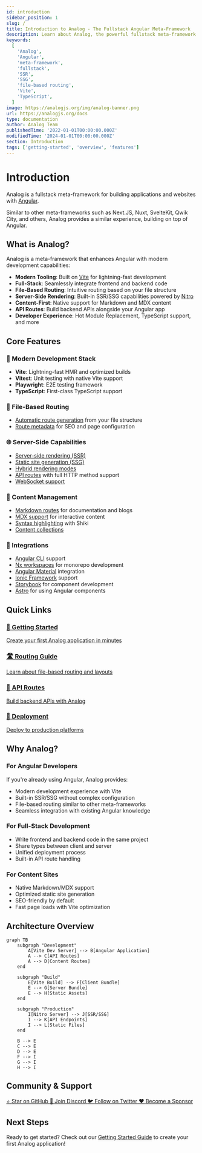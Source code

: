 ```yaml
---
id: introduction
sidebar_position: 1
slug: /
title: Introduction to Analog - The Fullstack Angular Meta-Framework
description: Learn about Analog, the powerful fullstack meta-framework for building applications and websites with Angular. Discover modern tooling, file-based routing, SSR/SSG, and more.
keywords:
  [
    'Analog',
    'Angular',
    'meta-framework',
    'fullstack',
    'SSR',
    'SSG',
    'file-based routing',
    'Vite',
    'TypeScript',
  ]
image: https://analogjs.org/img/analog-banner.png
url: https://analogjs.org/docs
type: documentation
author: Analog Team
publishedTime: '2022-01-01T00:00:00.000Z'
modifiedTime: '2024-01-01T00:00:00.000Z'
section: Introduction
tags: ['getting-started', 'overview', 'features']
---
```


# Introduction

Analog is a fullstack meta-framework for building applications and websites with [Angular](https://angular.dev).

Similar to other meta-frameworks such as Next.JS, Nuxt, SvelteKit, Qwik City, and others, Analog provides a similar experience, building on top of Angular.

## What is Analog?

Analog is a meta-framework that enhances Angular with modern development capabilities:

- **Modern Tooling**: Built on [Vite](https://vitejs.dev/) for lightning-fast development
- **Full-Stack**: Seamlessly integrate frontend and backend code
- **File-Based Routing**: Intuitive routing based on your file structure
- **Server-Side Rendering**: Built-in SSR/SSG capabilities powered by [Nitro](https://nitro.unjs.io)
- **Content-First**: Native support for Markdown and MDX content
- **API Routes**: Build backend APIs alongside your Angular app
- **Developer Experience**: Hot Module Replacement, TypeScript support, and more

## Core Features

### 🚀 Modern Development Stack

- **Vite**: Lightning-fast HMR and optimized builds
- **Vitest**: Unit testing with native Vite support
- **Playwright**: E2E testing framework
- **TypeScript**: First-class TypeScript support

### 📁 File-Based Routing

- [Automatic route generation](/docs/features/routing/overview) from your file structure
- [Route metadata](/docs/features/routing/metadata) for SEO and page configuration

### 🌐 Server-Side Capabilities

- [Server-side rendering (SSR)](/docs/features/server/server-side-rendering)
- [Static site generation (SSG)](/docs/features/server/static-site-generation)
- [Hybrid rendering modes](/docs/features/server/hybrid-rendering)
- [API routes](/docs/features/api/overview) with full HTTP method support
- [WebSocket support](/docs/features/api/websockets)

### 📝 Content Management

- [Markdown routes](/docs/features/routing/content) for documentation and blogs
- [MDX support](/docs/features/routing/content#mdx-support) for interactive content
- [Syntax highlighting](/docs/packages/content/shiki-highlighter) with Shiki
- [Content collections](/docs/features/routing/content#content-collections)

### 🔌 Integrations

- [Angular CLI](/docs/getting-started#angular-cli) support
- [Nx workspaces](/docs/integrations/nx) for monorepo development
- [Angular Material](/docs/integrations/angular-material) integration
- [Ionic Framework](/docs/integrations/ionic) support
- [Storybook](/docs/integrations/storybook) for component development
- [Astro](/docs/packages/astro-angular/overview) for using Angular components

## Quick Links

<div className="quick-links-grid">
  <a href="/docs/getting-started" className="quick-link-card">
    <div className="card-content">
      <h3>🚀 Getting Started</h3>
      <p>Create your first Analog application in minutes</p>
    </div>
  </a>
  
  <a href="/docs/features/routing/overview" className="quick-link-card">
    <div className="card-content">
      <h3>🛣️ Routing Guide</h3>
      <p>Learn about file-based routing and layouts</p>
    </div>
  </a>
  
  <a href="/docs/features/api/overview" className="quick-link-card">
    <div className="card-content">
      <h3>🔌 API Routes</h3>
      <p>Build backend APIs with Analog</p>
    </div>
  </a>
  
  <a href="/docs/features/deployment/overview" className="quick-link-card">
    <div className="card-content">
      <h3>🚢 Deployment</h3>
      <p>Deploy to production platforms</p>
    </div>
  </a>
</div>

## Why Analog?

### For Angular Developers

If you're already using Angular, Analog provides:

- Modern development experience with Vite
- Built-in SSR/SSG without complex configuration
- File-based routing similar to other meta-frameworks
- Seamless integration with existing Angular knowledge

### For Full-Stack Development

- Write frontend and backend code in the same project
- Share types between client and server
- Unified deployment process
- Built-in API route handling

### For Content Sites

- Native Markdown/MDX support
- Optimized static site generation
- SEO-friendly by default
- Fast page loads with Vite optimization

## Architecture Overview

```mermaid title="Analog Architecture Overview"
graph TB
    subgraph "Development"
        A[Vite Dev Server] --> B[Angular Application]
        A --> C[API Routes]
        A --> D[Content Routes]
    end

    subgraph "Build"
        E[Vite Build] --> F[Client Bundle]
        E --> G[Server Bundle]
        E --> H[Static Assets]
    end

    subgraph "Production"
        I[Nitro Server] --> J[SSR/SSG]
        I --> K[API Endpoints]
        I --> L[Static Files]
    end

    B --> E
    C --> E
    D --> E
    F --> I
    G --> I
    H --> I
```

## Community & Support

<div className="community-links">
  <a href="https://github.com/analogjs/analog" className="community-link">
    <span>⭐</span>
    <span>Star on GitHub</span>
  </a>
  
  <a href="https://chat.analogjs.org" className="community-link">
    <span>💬</span>
    <span>Join Discord</span>
  </a>
  
  <a href="https://twitter.com/analogjs" className="community-link">
    <span>🐦</span>
    <span>Follow on Twitter</span>
  </a>
  
  <a href="/docs/sponsoring" className="community-link">
    <span>❤️</span>
    <span>Become a Sponsor</span>
  </a>
</div>

## Next Steps

Ready to get started? Check out our [Getting Started Guide](/docs/getting-started) to create your first Analog application!
